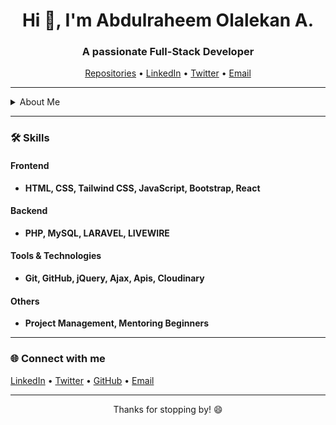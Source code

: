 <h1 align="center">Hi 👋, I'm Abdulraheem Olalekan A.</h1>
<h3 align="center">A passionate Full-Stack Developer</h3>

<p align="center">
  <a href="https://github.com/Alrak-01?tab=repositories" target="_blank">Repositories</a> •
  <a href="https://www.linkedin.com/in/olalekan-abdulraheem-7933ab308/" target="_blank">LinkedIn</a> •
  <a href="https://twitter.com/iamalrak01" target="_blank">Twitter</a> •
  <a href="mailto:lekanraheem827@gmail.com" target="_blank">Email</a>
</p>

---

<details>
  <summary>About Me</summary>
  
  I'm Olalekan, a passionate web developer with expertise in creating dynamic and engaging online experiences. With a focus on both front-end and back-end development.

  As a skilled front-end developer, I excel in HTML, CSS, JavaScript, Tailwind css and React, bringing designs to life with smooth and responsive user interfaces.

  On the back end, I'm proficient in PHP and SQL, enabling me to develop robust and scalable web applications. From database design to server-side logic, I ensure that every component of the application functions seamlessly.
  
</details>

---
### 🛠 Skills

#### Frontend
- **HTML, CSS, Tailwind CSS, JavaScript, Bootstrap, React**

#### Backend
- **PHP, MySQL, LARAVEL, LIVEWIRE**

#### Tools & Technologies
- **Git, GitHub, jQuery, Ajax, Apis, Cloudinary**

#### Others
- **Project Management, Mentoring Beginners**
  
---

### 🌐 Connect with me

<p align="left">
  <a href="https://linkedin.com/in/olalekan-abdulraheem-7933ab308/" target="blank">LinkedIn</a> •
  <a href="https://twitter.com/lekanraheem7" target="blank">Twitter</a> •
  <a href="https://github.com/Alrak-01" target="blank">GitHub</a> •
  <a href="mailto:lekanraheem827@gmail.com" target="blank">Email</a>
</p>

---

<p align="center">Thanks for stopping by! 😄</p>
